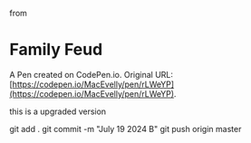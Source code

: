 
from
# Family Feud
A Pen created on CodePen.io. Original URL: [https://codepen.io/MacEvelly/pen/rLWeYP](https://codepen.io/MacEvelly/pen/rLWeYP).


this is a upgraded version

git add .
git commit -m "July 19 2024 B"
git push origin master

